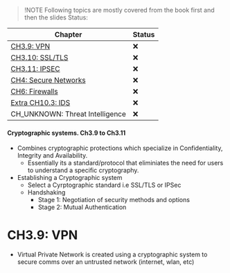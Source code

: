 >!NOTE
>Following topics are mostly covered from the book first and then the slides
>Status:

| Chapter                         | Status |
| ------------------------------- | ------ |
| [CH3.9: VPN](#CH3-9-VPN)                      | :x:    |
| [CH3.10: SSL/TLS](#CH3.10-SSL-TLS)                 | :x:    |
| [CH3.11: IPSEC](#CH3.11-IPSEC)                   | :x:    |
| [CH4: Secure Networks](#CH4-Secure-Networks)            | :x:    |
| [CH6: Firewalls](#CH6-Firewalls)                  | :x:    |
| [Extra CH10.3: IDS](#Extra-CH10.3-IDS)               | :x:    |
| CH_UNKNOWN: Threat Intelligence | :x:       |

<!--
:white_check_mark:
:x:
-->

#### Cryptographic systems. Ch3.9 to Ch3.11
- Combines cryptographic protections which specialize in Confidentiality, Integrity and Availability.
	- Essentially its a standard/protocol that eliminiates the need for users to understand a specific cryptography.
- Establishing a Cryptographic system
	- Select a Cyrptographic standard i.e SSL/TLS or IPSec
	- Handshaking
		- Stage 1: Negotiation of security methods and options
		- Stage 2: Mutual Authentication
# CH3.9: VPN

- Virtual Private Network is created using a cryptographic system to secure comms over an untrusted network (internet, wlan, etc)